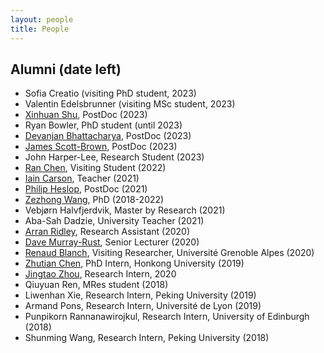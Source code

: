 ```yaml
---
layout: people
title: People
---
```


## Alumni (date left)
- Sofia Creatio (visiting PhD student, 2023)
- Valentin Edelsbrunner (visiting MSc student, 2023)
- [Xinhuan Shu](https://shuxinhuan.github.io), PostDoc (2023)
- Ryan Bowler, PhD student (until 2023)
- [Devanjan Bhattacharya](https://sites.google.com/site/bhattacharyadevanjan/home), PostDoc (2023)
- [James Scott-Brown](http://jamesscottbrown.com), PostDoc (2023)
- John Harper-Lee, Research Student (2023)
- [Ran Chen](https://crcrcry.github.io), Visiting Student (2022)
- [Iain Carson](https://www.linkedin.com/in/iain-carson/?originalSubdomain=uk), Teacher (2021)
- [Philip Heslop](https://www.northumbria.ac.uk/about-us/our-staff/h/philip-heslop/), PostDoc (2021)
- [Zezhong Wang](https://zezhongwang.com), PhD (2018-2022)
- Vebjørn Halvfjerdvik, Master by Research (2021)
- Aba-Sah Dadzie, University Teacher (2021)
- [Arran Ridley](https://uclab.fh-potsdam.de/people/arran-ridley/), Research Assistant (2020)
- [Dave Murray-Rust](http://dave.murray-rust.org), Senior Lecturer (2020)
- [Renaud Blanch](http://iihm.imag.fr/en/member/blanch), Visiting Researcher, Université Grenoble Alpes (2020)
- [Zhutian Chen](https://chenzhutian.org/), PhD Intern, Honkong University (2019)
- [Jingtao Zhou](http://www.tzingtao.com), Research Intern, 2020
- Qiuyuan Ren, MRes student (2018)
- Liwenhan Xie, Research Intern, Peking University (2019)
- Armand Pons, Research Intern, Université de Lyon (2019)
- Punpikorn Rannanawirojkul, Research Intern, University of Edinburgh (2018)
- Shunming Wang, Research Intern, Peking University (2018)
